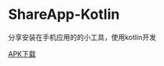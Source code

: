 # ShareApp-Kotlin
分享安装在手机应用的的小工具，使用kotlin开发

[APK下载](https://github.com/kecson/ShareApp-Kotlin/raw/master/app/apk/share-release-1.1.apk)
